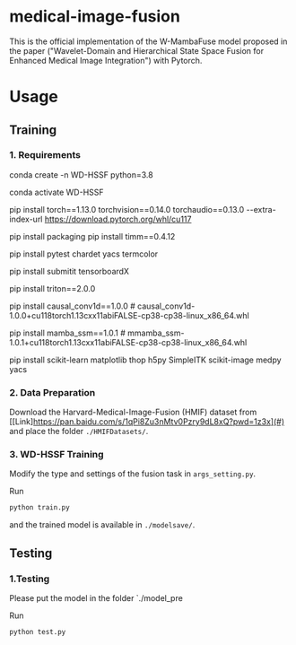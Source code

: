 # medical-image-fusion
This is the official implementation of the W-MambaFuse model proposed in the paper ("Wavelet-Domain and Hierarchical State Space Fusion for Enhanced Medical Image Integration") with Pytorch.


# Usage  

## Training  

### 1. Requirements
conda create -n WD-HSSF python=3.8

conda activate WD-HSSF

pip install torch==1.13.0 torchvision==0.14.0 torchaudio==0.13.0 --extra-index-url https://download.pytorch.org/whl/cu117 

pip install packaging pip install timm==0.4.12

pip install pytest chardet yacs termcolor

pip install submitit tensorboardX

pip install triton==2.0.0

pip install causal_conv1d==1.0.0 # causal_conv1d-1.0.0+cu118torch1.13cxx11abiFALSE-cp38-cp38-linux_x86_64.whl

pip install mamba_ssm==1.0.1 # mmamba_ssm-1.0.1+cu118torch1.13cxx11abiFALSE-cp38-cp38-linux_x86_64.whl

pip install scikit-learn matplotlib thop h5py SimpleITK scikit-image medpy yacs

### 2. Data Preparation  
Download the Harvard-Medical-Image-Fusion (HMIF) dataset from [[Link]https://pan.baidu.com/s/1qPi8Zu3nMtv0Pzry9dL8xQ?pwd=1z3x](#) and place the folder `./HMIFDatasets/`.  

### 3. WD-HSSF Training  
Modify the type and settings of the fusion task in `args_setting.py`.  

Run  
```bash
python train.py
```  
and the trained model is available in `./modelsave/`.  

## Testing  

### 1.Testing  
Please put the model in the folder `./model_pre

Run  
```bash
python test.py
```  
